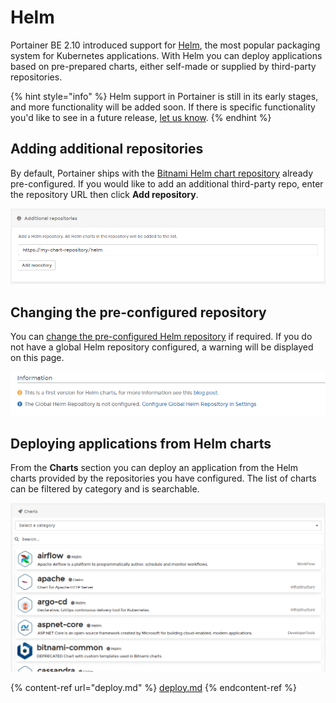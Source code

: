 # Helm

Portainer BE 2.10 introduced support for [Helm](https://helm.sh/), the most popular packaging system for Kubernetes applications. With Helm you can deploy applications based on pre-prepared charts, either self-made or supplied by third-party repositories.

{% hint style="info" %}
Helm support in Portainer is still in its early stages, and more functionality will be added soon. If there is specific functionality you'd like to see in a future release, [let us know](../../../contribute/contribute.md).
{% endhint %}

## Adding additional repositories

By default, Portainer ships with the [Bitnami Helm chart repository](https://bitnami.com/stacks/helm) already pre-configured. If you would like to add an additional third-party repo, enter the repository URL then click **Add repository**.

![](../../../.gitbook/assets/k8s-helm-2.png)

## Changing the pre-configured repository

You can [change the pre-configured Helm repository](../../../admin/settings/#helm-repository) if required. If you do not have a global Helm repository configured, a warning will be displayed on this page.

![](../../../.gitbook/assets/2.11-helm-global-repo-warning.png)

## Deploying applications from Helm charts

From the **Charts** section you can deploy an application from the Helm charts provided by the repositories you have configured. The list of charts can be filtered by category and is searchable.

![](../../../.gitbook/assets/k8s-helm-3.png)



{% content-ref url="deploy.md" %}
[deploy.md](deploy.md)
{% endcontent-ref %}
